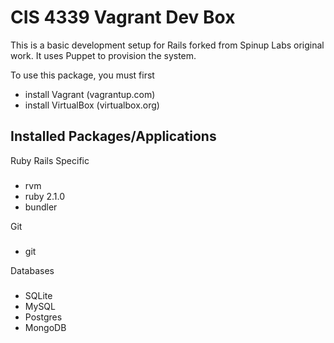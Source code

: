 CIS 4339 Vagrant Dev Box
===========================

This is a basic development setup for Rails forked from Spinup Labs original work. It uses Puppet to provision the system.

To use this package, you must first
- install Vagrant (vagrantup.com)
- install VirtualBox (virtualbox.org)

## Installed Packages/Applications

Ruby Rails Specific
###
- rvm
- ruby 2.1.0
- bundler

Git
###
- git

Databases
###
- SQLite
- MySQL
- Postgres
- MongoDB

